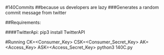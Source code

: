 #140Commits
##because us developers are lazy
###Generates a random commit message from twitter

##Requirements:

####TwitterApi:
    pip3 install TwitterAPI


#Running
    CK=<Consumer_Key> CSK=<Consumer_Secret_Key> AK=<Access_Key>  ASK=<Access_Secret_Key> python3 140C.py
